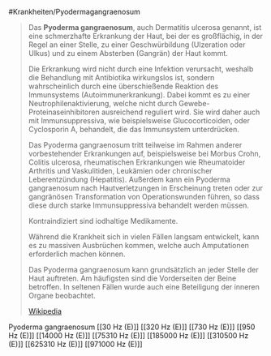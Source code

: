 #Krankheiten/Pyodermagangraenosum

> Das **Pyoderma gangraenosum**, auch Dermatitis ulcerosa genannt, ist eine schmerzhafte Erkrankung der Haut, bei der es großflächig, in der Regel an einer Stelle, zu einer Geschwürbildung (Ulzeration oder Ulkus) und zu einem Absterben (Gangrän) der Haut kommt.
>
> Die Erkrankung wird nicht durch eine Infektion verursacht, weshalb die Behandlung mit Antibiotika wirkungslos ist, sondern wahrscheinlich durch eine überschießende Reaktion des Immunsystems (Autoimmunerkrankung). Dabei kommt es zu einer Neutrophilenaktivierung, welche nicht durch Gewebe-Proteinaseinhibitoren ausreichend reguliert wird. Sie wird daher auch mit Immunsuppressiva, wie beispielsweise Glucocorticoiden, oder Cyclosporin A, behandelt, die das Immunsystem unterdrücken.
>
> Das Pyoderma gangraenosum tritt teilweise im Rahmen anderer vorbestehender Erkrankungen auf, beispielsweise bei Morbus Crohn, Colitis ulcerosa, rheumatischen Erkrankungen wie Rheumatoider Arthritis und Vaskulitiden, Leukämien oder chronischer Leberentzündung (Hepatitis). Außerdem kann ein Pyoderma gangraenosum nach Hautverletzungen in Erscheinung treten oder zur gangränösen Transformation von Operationswunden führen, so dass diese durch starke Immunsuppressiva behandelt werden müssen.
>
> Kontraindiziert sind iodhaltige Medikamente.
>
> Während die Krankheit sich in vielen Fällen langsam entwickelt, kann es zu massiven Ausbrüchen kommen, welche auch Amputationen erforderlich machen können.
>
> Das Pyoderma gangraenosum kann grundsätzlich an jeder Stelle der Haut auftreten. Am häufigsten sind die Vorderseiten der Beine betroffen. In seltenen Fällen wurde auch eine Beteiligung der inneren Organe beobachtet.
>
> [Wikipedia](https://de.wikipedia.org/wiki/Pyoderma%20gangraenosum)

Pyoderma gangraenosum
[[30 Hz (E)]]
[[320 Hz (E)]]
[[730 Hz (E)]]
[[950 Hz (E)]]
[[14000 Hz (E)]]
[[75310 Hz (E)]]
[[185000 Hz (E)]]
[[310500 Hz (E)]]
[[625310 Hz (E)]]
[[971000 Hz (E)]]
